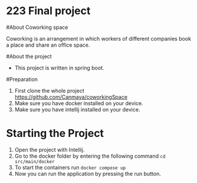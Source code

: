# 223 Final project
#About Coworking space

Coworking is an arrangement in which workers of different companies book a place and share an office space.

#About the project
- This project is written in spring boot.

#Preparation
1. First clone the whole project https://github.com/Canmaya/coworkingSpace
2. Make sure you have docker installed on your device.
3. Make sure you have intellij installed on your device.

# Starting the Project
1. Open the project with Intellij.
2. Go to the docker folder by entering the following command `cd src/main/docker`
3. To start the containers run `docker compose up`
4. Now you can run the application by pressing the run button.

